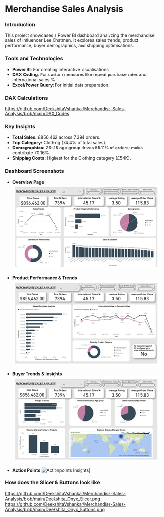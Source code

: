 # Merchandise Sales Analysis

### Introduction
This project showcases a Power BI dashboard analyzing the merchandise sales of influencer Lee Chatmen. It explores sales trends, product performance, buyer demographics, and shipping optimisations.

### Tools and Technologies
- **Power BI**: For creating interactive visualisations.
- **DAX Coding**: For custom measures like repeat purchase rates and international sales %.  
- **Excel/Power Query**: For initial data preparation.

### DAX Calculations

https://github.com/DeekshitaVshankar/Merchandise-Sales-Analysis/blob/main/DAX_Codes

### Key Insights

- **Total Sales:** £856,462 across 7,394 orders.
- **Top Category:** Clothing (74.4% of total sales).
- **Demographics:** 26–35 age group drives 55.11% of orders; males contribute 70.16%.
- **Shipping Costs:** Highest for the Clothing category (£54K).

### Dashboard Screenshots

- **Overview Page**  
  ![Overview](https://github.com/DeekshitaVshankar/Merchandise-Sales-Analysis/blob/main/Deekshita_Overviewpage-0001.jpg)

- **Product Performance & Trends**  
  ![Trends](https://github.com/DeekshitaVshankar/Merchandise-Sales-Analysis/blob/main/Deekshita_Onyx_Performance_page-0002.jpg)

- **Buyer Trends & Insights**  
  ![Buyer Insights](https://github.com/DeekshitaVshankar/Merchandise-Sales-Analysis/blob/main/Deekshita_Onyx_Buyer_page-0003.jpg)

- **Action Points** 
  ![Actionpoints Insights]([[https://github.com/DeekshitaVshankar/Merchandise-Sales-Analysis/blob/main/Deekshita_Onyx_Actionpoints_page-0004].jpg)]

### How does the Slicer & Buttons look like

https://github.com/DeekshitaVshankar/Merchandise-Sales-Analysis/blob/main/Deekshita_Onyx_Slicer.png
https://github.com/DeekshitaVshankar/Merchandise-Sales-Analysis/blob/main/Deekshita_Onyx_Buttons.png

